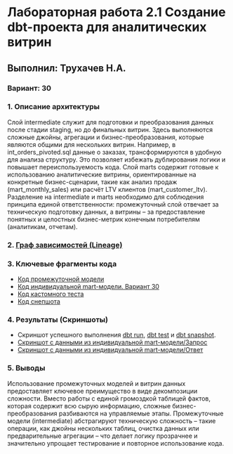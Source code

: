 # Лабораторная работа 2.1 Создание dbt-проекта для аналитических витрин

## **Выполнил:** Трухачев Н.А. 
### **Вариант:** 30
### 1. Описание архитектуры
Слой intermediate служит для подготовки и преобразования данных после стадии staging, но до финальных витрин. Здесь выполняются сложные джойны, агрегации и бизнес-преобразования, которые являются общими для нескольких витрин. Например, в int_orders_pivoted.sql данные о заказах, трансформируются в удобную для анализа структуру. Это позволяет избежать дублирования логики и повышает переиспользуемость кода.
Слой marts содержит готовые к использованию аналитические витрины, ориентированные на конкретные бизнес-сценарии, такие как анализ продаж (mart_monthly_sales) или расчёт LTV клиентов (mart_customer_ltv). Разделение на intermediate и marts необходимо для соблюдения принципа единой ответственности: промежуточный слой отвечает за техническую подготовку данных, а витрины – за предоставление понятных и целостных бизнес-метрик конечным потребителям (аналитикам, отчетам). 
### 2. [Граф зависимостей (Lineage)](screenshots/Рисунок1.png)
### 3. Ключевые фрагменты кода
- [Код промежуточной модели](superstore_dwh_advanced/models/intermediate/int_sales_orders.sql)
- [Код индивидуальной mart-модели. Вариант 30](superstore_dwh_advanced/models/marts/mart_valuable_dormant_customers.sql) 
- [Код кастомного теста](superstore_dwh_advanced/tests/generic/test_is_positive.sql)
- [Код снепшота](superstore_dwh_advanced/snapshots/snapshot_product_dim.sql)
### 4. Результаты (Скриншоты)
- Скриншот успешного выполнения [dbt run](screenshots/Рисунок7.png), [dbt test](screenshots/Рисунок5.png) и [dbt snapshot](screenshots/Рисунок4.png).
- [Скриншот с данными из индивидуальной mart-модели/Запрос](screenshots/Рисунок2.png)
- [Скриншот с данными из индивидуальной mart-модели/Ответ](screenshots/Рисунок3.png)
### 5. Выводы
Использование промежуточных моделей и витрин данных предоставляет ключевое преимущество в виде декомпозиции сложности. Вместо работы с единой громоздкой таблицей фактов, которая содержит всю сырую информацию, сложные бизнес-преобразования разбиваются на управляемые этапы. Промежуточные модели (intermediate) абстрагируют техническую сложность – такие операции, как джойны нескольких таблиц, очистка данных или предварительные агрегации – что делает логику прозрачнее и значительно упрощает тестирование и повторное использование кода.
